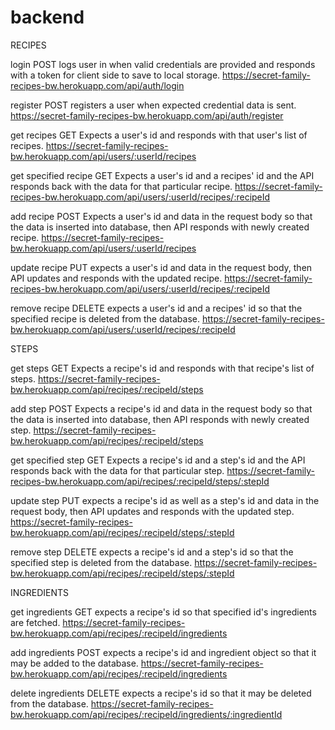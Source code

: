 # backend

RECIPES

login POST
logs user in when valid credentials are provided and responds with a token for client side to save to local storage.
https://secret-family-recipes-bw.herokuapp.com/api/auth/login

register POST
registers a user when expected credential data is sent.
https://secret-family-recipes-bw.herokuapp.com/api/auth/register

get recipes GET
Expects a user's id and responds with that user's list of recipes.
https://secret-family-recipes-bw.herokuapp.com/api/users/:userId/recipes

get specified recipe GET
Expects a user's id and a recipes' id and the API responds back with the data for that particular recipe. 
https://secret-family-recipes-bw.herokuapp.com/api/users/:userId/recipes/:recipeId

add recipe POST
Expects a user's id and data in the request body so that the data is inserted into database, then API responds with newly created recipe.
https://secret-family-recipes-bw.herokuapp.com/api/users/:userId/recipes

update recipe PUT
expects a user's id and data in the request body, then API updates and responds with the updated recipe.
https://secret-family-recipes-bw.herokuapp.com/api/users/:userId/recipes/:recipeId

remove recipe DELETE
expects a user's id and a recipes' id so that the specified recipe is deleted from the database.
https://secret-family-recipes-bw.herokuapp.com/api/users/:userId/recipes/:recipeId

STEPS

get steps GET
Expects a recipe's id and responds with that recipe's list of steps.
https://secret-family-recipes-bw.herokuapp.com/api/recipes/:recipeId/steps

add step POST
Expects a recipe's id and data in the request body so that the data is inserted into database, then API responds with newly created step.
https://secret-family-recipes-bw.herokuapp.com/api/recipes/:recipeId/steps

get specified step GET
Expects a recipe's id and a step's id and the API responds back with the data for that particular step. 
https://secret-family-recipes-bw.herokuapp.com/api/recipes/:recipeId/steps/:stepId

update step PUT
expects a recipe's id as well as a step's id and data in the request body, then API updates and responds with the updated step.
https://secret-family-recipes-bw.herokuapp.com/api/recipes/:recipeId/steps/:stepId

remove step DELETE
expects a recipe's id and a step's id so that the specified step is deleted from the database.
https://secret-family-recipes-bw.herokuapp.com/api/recipes/:recipeId/steps/:stepId

INGREDIENTS

get ingredients GET
expects a recipe's id so that specified id's ingredients are fetched.
https://secret-family-recipes-bw.herokuapp.com/api/recipes/:recipeId/ingredients

add ingredients POST
expects a recipe's id and ingredient object so that it may be added to the database.
https://secret-family-recipes-bw.herokuapp.com/api/recipes/:recipeId/ingredients

delete ingredients DELETE
expects a recipe's id so that it may be deleted from the database.
https://secret-family-recipes-bw.herokuapp.com/api/recipes/:recipeId/ingredients/:ingredientId




